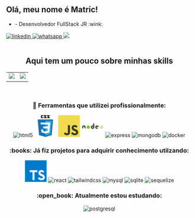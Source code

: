 <h2>Olá, meu nome é <bold>Matric</bold>!</h2>
<ul>
    <li>- Desenvolvedor FullStack JR :wink:</li>
</ul>

<div display="flex" flex-direction="row">
<a href="https://www.linkedin.com/in/matricbastos/" > <img src="https://img.shields.io/badge/LinkedIn-0077B5?style=for-the-badge&logo=linkedin&logoColor=white" alt="linkedin"> </a>
<a href="https://api.whatsapp.com/send?phone=5571991045922"> <img src="https://img.shields.io/badge/WhatsApp-25D366?style=for-the-badge&logo=whatsapp&logoColor=white" alt="whatsapp"> </a>
<img src="https://img.shields.io/badge/Gmail-D14836?style=for-the-badge&logo=gmail&logoColor=white">
</div>

<br>
<div align="center">   
<h2>Aqui tem um pouco sobre minhas skills</h2>

<table>
    <tr>
        <td><img src="https://github-readme-stats.vercel.app/api?username=matricbts&show_icons=true&count_private=true"></td>
        <td><img src="https://github-readme-stats.vercel.app/api/top-langs/?username=matricbts&layout=compact&hide=perl,c"</td>
    </tr>
</table>

<br />

<h3>🚀 Ferramentas que utilizei profissionalmente:</h3>

<img src="https://cdn.jsdelivr.net/gh/devicons/devicon/icons/html5/html5-original-wordmark.svg" alt="html5" width="60" height="60"/>
<img src="https://raw.githubusercontent.com/devicons/devicon/master/icons/css3/css3-original-wordmark.svg" alt="css3" width="60" height="60" />
<img src="https://raw.githubusercontent.com/devicons/devicon/master/icons/javascript/javascript-original.svg" alt="javascript" width="60" height="60" />
<img src="https://raw.githubusercontent.com/devicons/devicon/master/icons/nodejs/nodejs-original-wordmark.svg" alt="nodejs" width="60" height="60" />
<img src="https://cdn.jsdelivr.net/gh/devicons/devicon/icons/express/express-original-wordmark.svg" alt="express" width="60" height="60"/>
<img src="https://cdn.jsdelivr.net/gh/devicons/devicon/icons/mongodb/mongodb-original-wordmark.svg" alt="mongodb" width="60" height="60" />
<img src="https://cdn.jsdelivr.net/gh/devicons/devicon/icons/docker/docker-original-wordmark.svg" alt="docker" width="60" height="60"/>


<h3> :books: Já fiz projetos para adquirir conhecimento utilzando: </h3>
<img src="https://raw.githubusercontent.com/devicons/devicon/master/icons/typescript/typescript-original.svg" alt="typescript" width="60" height="60" />
<img src="https://cdn.jsdelivr.net/gh/devicons/devicon/icons/react/react-original-wordmark.svg" alt="react" width="60" height="60"/>
<img src="https://cdn.jsdelivr.net/gh/devicons/devicon/icons/tailwindcss/tailwindcss-original-wordmark.svg" alt="tailwindcss" width="60" height="60"/>
<img src="https://cdn.jsdelivr.net/gh/devicons/devicon/icons/mysql/mysql-original.svg" alt="mysql" width="60" height="60"/>
<img src="https://cdn.jsdelivr.net/gh/devicons/devicon/icons/sqlite/sqlite-original-wordmark.svg" alt="sqlite" width="60" height="60"/>
<img src="https://cdn.jsdelivr.net/gh/devicons/devicon/icons/sequelize/sequelize-original-wordmark.svg" alt="sequelize" width="60" height="60"/>


<h3> :open_book: Atualmente estou estudando: </h3>
<img src="https://cdn.jsdelivr.net/gh/devicons/devicon/icons/postgresql/postgresql-original-wordmark.svg" alt="postgresql" width="60" height="60"/>

</div>
<br />
